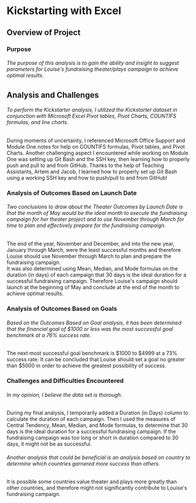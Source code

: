 # Kickstarting with Excel

## Overview of Project

### Purpose

###### The purpose of this analysis is to gain the ability and insight to suggest parameters for Louise's fundraising theater/plays campaign to achieve optimal results.

## Analysis and Challenges

###### To perform the Kickstarter analysis, I utilized the Kickstarter dataset in conjunction with Microsoft Excel Pivot tables, Pivot Charts, COUNTIFS formulas, and line charts. 
During moments of uncertainty, I referenced Microsoft Office Support and Module One notes for help on COUNTIFS formulas, Pivot tables, and Pivot Charts. 
Another challenging aspect I encountered while working on Module One was setting up Git Bash and the SSH key, then learning how to properly push and pull to and from GitHub.
Thanks to the help of Teaching Assistants, Artem and Jacob, I learned how to properly set up Git Bash using a working SSH key and how to push/pull to and from GitHub!

### Analysis of Outcomes Based on Launch Date

###### Two conclusions to draw about the Theater Outcomes by Launch Date is that the month of May would be the ideal month to execute the fundraising campaign for her theater project and to use November through March for time to plan and effectively prepare for the fundraising campaign.
The end of the year, November and December, and into the new year, January through March, were the least successful months and therefore Louise should use November through March to plan and prepare the fundraising campaign.  
It was also determined using Mean, Median, and Mode formulas on the duration (in days) of each campaign that 30 days is the ideal duration for a successful fundraising campaign.
Therefore Louise's campaign should launch at the beginning of May and conclude at the end of the month to achieve optimal results.

### Analysis of Outcomes Based on Goals

###### Based on the Outcomes Based on Goal analysis, it has been determined that the financial goal of $1000 or less was the most successful goal benchmark at a 76% success rate.
The next most successful goal benchmark is $1000 to $4999 at a 73% success rate.
It can be concluded that Louise should set a goal no greater than $5000 in order to achieve the greatest possibility of success.

### Challenges and Difficulties Encountered

###### In my opinion, I believe the data set is thorough.
During my final analysis, I temporarily added a Duration (in Days) column to calculate the duration of each campaign.
Then I used the measures of Central Tendency, Mean, Median, and Mode formulas, to determine that 30 days is the ideal duration for a successful fundraising campaign.
If the fundraising campaign was too long or short in duration compared to 30 days, it might not be as successful.

###### Another analysis that could be beneficial is an analysis based on country to determine which countries garnered more success than others.  
It is possible some countries value theater and plays more greatly than other countries, and therefore might not significantly contribute to Louise's fundraising campaign.
